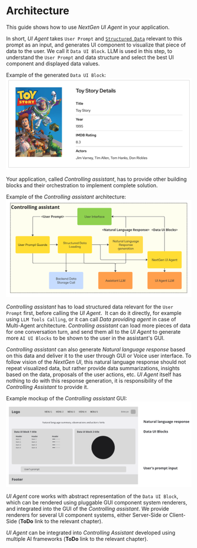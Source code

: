 # Architecture

This guide shows how to use *NextGen UI Agent* in your application.

In short, *UI Agent* takes `User Prompt` and [`Structured Data`](./input_data.md) relevant to this prompt as an input, and generates UI component to visualize that piece of data to the user. We call it `Data UI Block`. LLM is used in this step, to understand the `User Prompt` and data structure and select the best UI component and displayed data values.

Example of the generated `Data UI Block`:
![Example of the Data UI Block](../img/data_ui_block_card.png "Example of the Data UI Block")

Your application, called *Controlling assistant*, has to provide other building blocks and their orchestration to implement complete solution.

Example of the *Controlling assistant* architecture:
![Example of the Controlling assistant architecture](../img/architecture_assistant_flow.png "Example of the Controlling assistant architecture")

*Controlling assistant* has to load structured data relevant for the `User Prompt` first, before calling the *UI Agent*. 
It can do it directly, for example using `LLM Tools Calling`, or it can call *Data providing agent* in case of Multi-Agent architecture. 
*Controlling assistant* can load more pieces of data for one conversation turn, and send them all to the *UI Agent* to generate more `AI UI Blocks` to be shown to the user in the assistant's GUI.

*Controlling assistant* can also generate *Natural language response* based on this data and deliver it to the user through GUI or Voice user interface.
To follow vision of the *NextGen UI*, this natural language response should not repeat visualized data, but rather provide data summarizations, insights based on the data, proposals of the user actions, etc.
*UI Agent* itself has nothing to do with this response generation, it is responsibility of the *Controlling Assistant* to provide it.

Example mockup of the *Controlling assistant* GUI:
![Example mockup of the Controlling assistant GUI](../img/architecture_gui_mockup.png "Example mockup of the Controlling assistant GUI")

*UI Agent* core works with abstract representation of the `Data UI Block`, which can be rendered using pluggable GUI component system renderers, and integrated into the GUI of the *Controlling assistant*. We provide renderers for several UI component systems, either Server-Side or Client-Side (**ToDo** link to the relevant chapter).

*UI Agent* can be integrated into *Controlling Assistant* developed using multiple AI frameworks (**ToDo** link to the relevant chapter).


